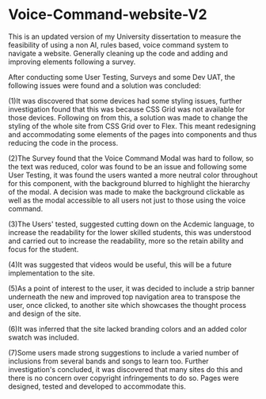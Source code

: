 # Voice-Command-website-V2
This is an updated version of my University dissertation to measure the feasibility of using a non AI, rules based, voice command system to navigate a website. 
Generally cleaning up the code and adding and improving elements following a survey.

After conducting some User Testing, Surveys and some Dev UAT, the following issues were found and a solution was concluded: 

(1)It was discovered that some devices had some styling issues, further investigation found that this was because CSS Grid was not available for those devices.
Following on from this, a solution was made to change the styling of the whole site from CSS Grid over to Flex.
This meant redesigning and accommodating some elements of the pages into components and thus reducing the code in the process.

(2)The Survey found that the Voice Command Modal was hard to follow, so the text was reduced, color was found to be an issue and following some User Testing, it
was found the users wanted a more neutral color throughout for this component, with the background blurred to highlight the hierarchy of the modal. A decision was made to make the background clickable as well as the modal accessible to all users not just to those using the voice command.

(3)The Users' tested, suggested cutting down on the Acdemic language, to increase the readability for the lower skilled students, this was understood and carried out to 
increase the readability, more so the retain ability and focus for the student.

(4)It was suggested that videos would be useful, this will be a future implementation to the site.

(5)As a point of interest to the user, it was decided to include a strip banner underneath the new and improved top navigation area to transpose the user, once clicked, to
another site which showcases the thought process and design of the site.

(6)It was inferred that the site lacked branding colors and an added color swatch was included.

(7)Some users made strong suggestions to include a varied number of inclusions from several bands and songs to learn too. Further investigation's concluded, it was discovered that many sites do this and there is no concern over copyright infringements to do so. Pages were designed, tested and developed to accommodate this.
